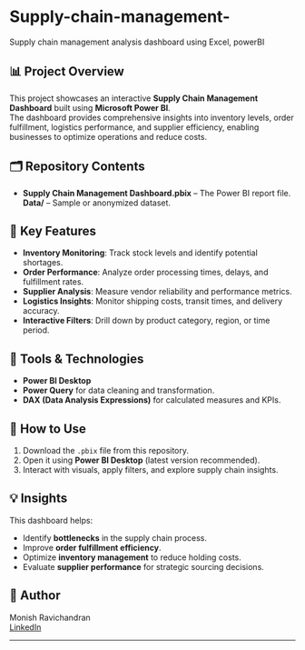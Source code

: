 # Supply-chain-management-
Supply chain management analysis dashboard using Excel, powerBI 

## 📊 Project Overview
This project showcases an interactive **Supply Chain Management Dashboard** built using **Microsoft Power BI**.  
The dashboard provides comprehensive insights into inventory levels, order fulfillment, logistics performance, and supplier efficiency, enabling businesses to optimize operations and reduce costs.

## 🗂️ Repository Contents
- **Supply Chain Management Dashboard.pbix** – The Power BI report file.
**Data/** – Sample or anonymized dataset.

## 🚀 Key Features
- **Inventory Monitoring**: Track stock levels and identify potential shortages.
- **Order Performance**: Analyze order processing times, delays, and fulfillment rates.
- **Supplier Analysis**: Measure vendor reliability and performance metrics.
- **Logistics Insights**: Monitor shipping costs, transit times, and delivery accuracy.
- **Interactive Filters**: Drill down by product category, region, or time period.

## 🧰 Tools & Technologies
- **Power BI Desktop**
- **Power Query** for data cleaning and transformation.
- **DAX (Data Analysis Expressions)** for calculated measures and KPIs.

## 🔗 How to Use
1. Download the `.pbix` file from this repository.
2. Open it using **Power BI Desktop** (latest version recommended).
3. Interact with visuals, apply filters, and explore supply chain insights.

## 💡 Insights
This dashboard helps:
- Identify **bottlenecks** in the supply chain process.
- Improve **order fulfillment efficiency**.
- Optimize **inventory management** to reduce holding costs.
- Evaluate **supplier performance** for strategic sourcing decisions.

## 👤 Author
Monish Ravichandran  
[LinkedIn](www.linkedin.com/in/monish-r-997a35237)

---

